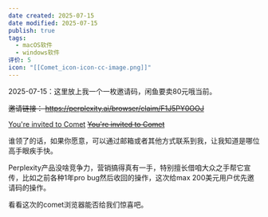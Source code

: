 ```yaml
---
date created: 2025-07-15
date modified: 2025-07-15
publish: true
tags:
  - macOS软件
  - windows软件
评价: 5
icon: "[[Comet_icon-icon-cc-image.png]]"
---
```


2025-07-15：这里放上我一个一枚邀请码，闲鱼要卖80元哦当前。

~~邀请链接： https://perplexity.ai/browser/claim/F1J5PY0OOJ~~

[You're invited to Comet](https://perplexity.ai/browser/claim/H586GGTNI6)
~~[You're invited to Comet](https://perplexity.ai/browser/claim/X70C1NHG8L)~~

谁领了的话，如果你愿意，可以通过邮箱或者其他方式联系到我，让我知道是哪位高手眼疾手快。

Perplexity产品没啥竞争力，营销搞得真有一手，特别擅长借咱大众之手帮它宣传，比如之前各种1年pro bug然后收回的操作，这次给max 200美元用户优先邀请码的操作。

看看这次的comet浏览器能否给我们惊喜吧。
